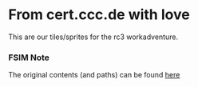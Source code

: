 # From cert.ccc.de with love
This are our tiles/sprites for the rc3 workadventure.

### FSIM Note
The original contents (and paths) can be found [here](https://git.cccv.de/rc3/world-map-starterkit/-/tree/master/tiles_png/community/cert)